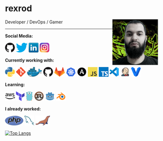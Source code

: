 # rexrod

<img src="images/me.png" align="right" />

Developer / DevOps / Gamer

---

**Social Media:**

[![GitHub](icons/github.png)](https://github.com/rexrod)
[![Twitter](icons/twitter.png)](https://twitter.com/harry_palheta)
[![LinkedIn](icons/linkedin.png)](https://www.linkedin.com/in/harrysonpalheta/)
[![Instagram](icons/instagram.png)](https://www.instagram.com/harrysonpalheta/)

**Currently working with:**

<a href="https://www.python.org/" title="Python"><img src="icons/python.png" /></a>
<a href="https://git-scm.com/" title="Git"><img src="icons/git.png" /></a>
<a href="https://www.docker.com/" title="Docker"><img src="icons/docker.png" /></a>
<a href="https://github.com/" title="GitHub"><img src="icons/github.png" /></a>
<a href="https://gitlab.com/" title="GitLab"><img src="icons/gitlab.png" /></a>
<a href="https://kubernetes.io/" title="Kubernetes"><img src="icons/kubernetes.png" /></a>
<a href="https://www.ansible.com/" title="Ansible"><img src="icons/ansible.png" /></a>
<a href="https://en.wikipedia.org/wiki/JavaScript" title="JavaScript"><img src="icons/javascript.png" /></a>
<a href="https://www.typescriptlang.org/" title="TypeScript"><img src="icons/typescript.png" /></a>
<a href="https://code.visualstudio.com/" title="Visual Studio Code"><img src="icons/vscode.png" /></a>
<a href="https://www.jenkins.io/" title="Jenkins"><img src="icons/jenkins.png" /></a>
<a href="https://www.vagrantup.com/" title="Vagrant"><img src="icons/vagrant.png" /></a>

**Learning:**

<a href="https://aws.amazon.com/" title="AWS"><img src="icons/aws.png" /></a>
<a href="https://www.terraform.io/" title="Terraform"><img src="icons/terraform.png" /></a>
<a href="https://golang.org/" title="Golang"><img src="icons/golang.png" /></a>
<a href="https://www.rust-lang.org/" title="Rust"><img src="icons/rust.png" /></a>
<a href="https://godotengine.org/" title="Godot"><img src="icons/godot.png" /></a>
<a href="https://www.blender.org/" title="Blender"><img src="icons/blender.png" /></a>

**I already worked:**

<a href="https://www.php.net/" title="PHP"><img src="icons/php.png" /></a>
<a href="https://www.mysql.com/" title="MySQL"><img src="icons/mysql.png" /></a>
<a href="https://mariadb.org/" title="MariaDB"><img src="icons/mariadb.png" /></a>

[![Top Langs](https://github-readme-stats.vercel.app/api/top-langs/?username=rexrod&langs_count=8)](https://github.com/anuraghazra/github-readme-stats)

